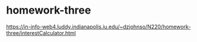 # homework-three

https://in-info-web4.luddy.indianapolis.iu.edu/~dzjohnso/N220/homework-three/interestCalculator.html

